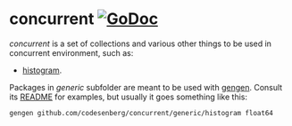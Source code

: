 # concurrent [![GoDoc](https://godoc.org/github.com/codesenberg/concurrent?status.svg)](http://godoc.org/github.com/codesenberg/concurrent)

*concurrent* is a set of collections and various other things to be used in concurrent environment, such as:

* [histogram](http://godoc.org/github.com/codesenberg/concurrent/generic/histogram).

Packages in _generic_ subfolder are meant to be used with [gengen](https://github.com/joeshaw/gengen). Consult its [README](https://github.com/joeshaw/gengen#how-to-use-it) for examples, but usually it goes something like this:

```bash
gengen github.com/codesenberg/concurrent/generic/histogram float64
```